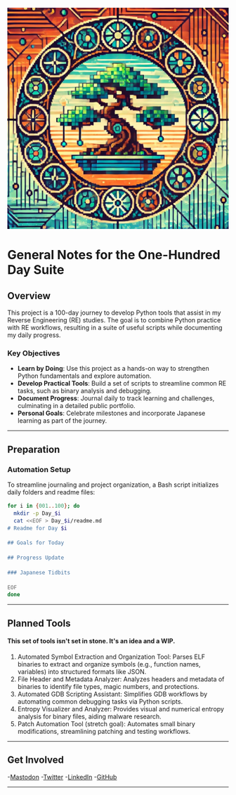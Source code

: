 ![My Project Banner](Images/cover.jpg)

# General Notes for the One-Hundred Day Suite

## Overview

This project is a 100-day journey to develop Python tools that assist in my Reverse Engineering (RE) studies. The goal is to combine Python practice with RE workflows, resulting in a suite of useful scripts while documenting my daily progress.

### Key Objectives
- **Learn by Doing**: Use this project as a hands-on way to strengthen Python fundamentals and explore automation.
- **Develop Practical Tools**: Build a set of scripts to streamline common RE tasks, such as binary analysis and debugging.
- **Document Progress**: Journal daily to track learning and challenges, culminating in a detailed public portfolio.
- **Personal Goals**: Celebrate milestones and incorporate Japanese learning as part of the journey.

---

## Preparation

### Automation Setup
To streamline journaling and project organization, a Bash script initializes daily folders and readme files:
```bash
for i in {001..100}; do
  mkdir -p Day_$i
  cat <<EOF > Day_$i/readme.md
# Readme for Day $i

## Goals for Today

## Progress Update

### Japanese Tidbits

EOF
done
```

---

## Planned Tools

#### This set of tools isn't set in stone. It's an idea and a WIP.

1. Automated Symbol Extraction and Organization Tool: Parses ELF binaries to extract and organize symbols (e.g., function names, variables) into structured formats like JSON.
2. File Header and Metadata Analyzer: Analyzes headers and metadata of binaries to identify file types, magic numbers, and protections.
3. Automated GDB Scripting Assistant: Simplifies GDB workflows by automating common debugging tasks via Python scripts.
4. Entropy Visualizer and Analyzer: Provides visual and numerical entropy analysis for binary files, aiding malware research.
5. Patch Automation Tool (stretch goal): Automates small binary modifications, streamlining patching and testing workflows.

---

## Get Involved

-[Mastodon](https://mastodon.social/@opqam)
-[Twitter](https://twitter.com/opqamNotSpace)
-[LinkedIn](https://www.linkedin.com/in/ricardo-alves-opqam/)
-[GitHub](https://github.com/OPQAM)

---
